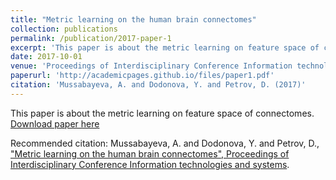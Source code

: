 ```yaml
---
title: "Metric learning on the human brain connectomes"
collection: publications
permalink: /publication/2017-paper-1
excerpt: 'This paper is about the metric learning on feature space of connectomes.'
date: 2017-10-01
venue: 'Proceedings of Interdisciplinary Conference Information technologies and systems'
paperurl: 'http://academicpages.github.io/files/paper1.pdf'
citation: 'Mussabayeva, A. and Dodonova, Y. and Petrov, D. (2017)'
---
```

This paper is about the metric learning on feature space of connectomes.
[Download paper here](http://ayagoz.github.io/files/paper1.pdf)

Recommended citation: Mussabayeva, A. and Dodonova, Y. and Petrov, D., 
["Metric learning on the human brain connectomes", 
Proceedings of Interdisciplinary Conference Information technologies and systems](http://itas2017.iitp.ru/media/papers/1570366090_PRES1rG.pdf).